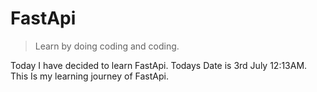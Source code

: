 # FastApi

> Learn by doing coding and coding.

Today I have decided to learn FastApi. Todays Date is 3rd July 12:13AM.  
This Is my learning journey of FastApi.
